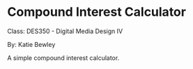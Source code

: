 # Compound Interest Calculator

Class: DES350 - Digital Media Design IV

By: Katie Bewley

A simple compound interest calculator.
